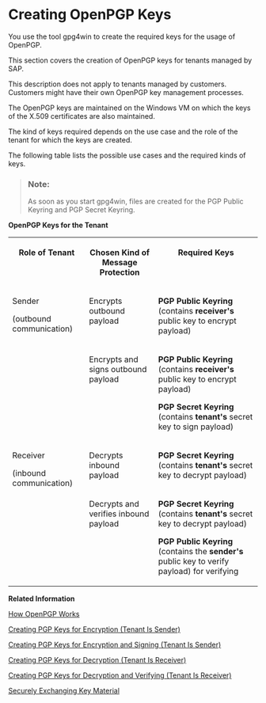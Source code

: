 <!-- loio6c5846bbe10a4d258507443108f68301 -->

# Creating OpenPGP Keys

You use the tool gpg4win to create the required keys for the usage of OpenPGP.

This section covers the creation of OpenPGP keys for tenants managed by SAP.

This description does not apply to tenants managed by customers. Customers might have their own OpenPGP key management processes.

The OpenPGP keys are maintained on the Windows VM on which the keys of the X.509 certificates are also maintained.

The kind of keys required depends on the use case and the role of the tenant for which the keys are created.

The following table lists the possible use cases and the required kinds of keys.

> ### Note:  
> As soon as you start gpg4win, files are created for the PGP Public Keyring and PGP Secret Keyring.

**OpenPGP Keys for the Tenant**


<table>
<tr>
<th valign="top">

Role of Tenant



</th>
<th valign="top">

Chosen Kind of Message Protection



</th>
<th valign="top">

Required Keys



</th>
</tr>
<tr>
<td valign="top" rowspan="2">

Sender

\(outbound communication\)



</td>
<td valign="top">

Encrypts outbound payload



</td>
<td valign="top">

 **PGP Public Keyring** \(contains **receiver's** public key to encrypt payload\)



</td>
</tr>
<tr>
<td valign="top">

Encrypts and signs outbound payload



</td>
<td valign="top">

**PGP Public Keyring** \(contains **receiver's** public key to encrypt payload\)

**PGP Secret Keyring** \(contains **tenant's** secret key to sign payload\)



</td>
</tr>
<tr>
<td valign="top" rowspan="2">

Receiver

\(inbound communication\)



</td>
<td valign="top">

Decrypts inbound payload



</td>
<td valign="top">

 **PGP Secret Keyring** \(contains **tenant's** secret key to decrypt payload\)



</td>
</tr>
<tr>
<td valign="top">

Decrypts and verifies inbound payload



</td>
<td valign="top">

**PGP Secret Keyring** \(contains **tenant's** secret key to decrypt payload\)

**PGP Public Keyring** \(contains the **sender's** public key to verify payload\) for verifying



</td>
</tr>
</table>

**Related Information**  


[How OpenPGP Works](how-openpgp-works-29bc188.md "You can use Open Pretty Good Privacy (Open PGP) to digitally sign and encrypt messages.")

[Creating PGP Keys for Encryption \(Tenant Is Sender\)](creating-pgp-keys-for-encryption-tenant-is-sender-b97e269.md "")

[Creating PGP Keys for Encryption and Signing \(Tenant Is Sender\)](creating-pgp-keys-for-encryption-and-signing-tenant-is-sender-a05a142.md "")

[Creating PGP Keys for Decryption \(Tenant Is Receiver\)](creating-pgp-keys-for-decryption-tenant-is-receiver-b69f6c6.md "")

[Creating PGP Keys for Decryption and Verifying \(Tenant Is Receiver\)](creating-pgp-keys-for-decryption-and-verifying-tenant-is-receiver-f80c999.md "")

[Securely Exchanging Key Material](securely-exchanging-key-material-908d93e.md "In many cases, communication partners need to exchange public keys in order to establish a secure connection.")

